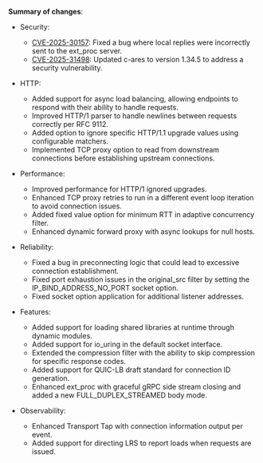 **Summary of changes**:

* Security:
  - [CVE-2025-30157](https://github.com/envoyproxy/envoy/security/advisories/GHSA-cf3q-gqg7-3fm9): Fixed a bug where local replies were incorrectly sent to the ext_proc server.
  - [CVE-2025-31498](https://github.com/c-ares/c-ares/security/advisories/GHSA-6hxc-62jh-p29v): Updated c-ares to version 1.34.5 to address a security vulnerability.

* HTTP:
  - Added support for async load balancing, allowing endpoints to respond with their ability to handle requests.
  - Improved HTTP/1 parser to handle newlines between requests correctly per RFC 9112.
  - Added option to ignore specific HTTP/1.1 upgrade values using configurable matchers.
  - Implemented TCP proxy option to read from downstream connections before establishing upstream connections.

* Performance:
  - Improved performance for HTTP/1 ignored upgrades.
  - Enhanced TCP proxy retries to run in a different event loop iteration to avoid connection issues.
  - Added fixed value option for minimum RTT in adaptive concurrency filter.
  - Enhanced dynamic forward proxy with async lookups for null hosts.

* Reliability:
  - Fixed a bug in preconnecting logic that could lead to excessive connection establishment.
  - Fixed port exhaustion issues in the original_src filter by setting the IP_BIND_ADDRESS_NO_PORT socket option.
  - Fixed socket option application for additional listener addresses.

* Features:
  - Added support for loading shared libraries at runtime through dynamic modules.
  - Added support for io_uring in the default socket interface.
  - Extended the compression filter with the ability to skip compression for specific response codes.
  - Added support for QUIC-LB draft standard for connection ID generation.
  - Enhanced ext_proc with graceful gRPC side stream closing and added a new FULL_DUPLEX_STREAMED body mode.

* Observability:
  - Enhanced Transport Tap with connection information output per event.
  - Added support for directing LRS to report loads when requests are issued.
